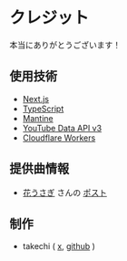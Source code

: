 # クレジット
本当にありがとうございます！

## 使用技術
- [Next.js](https://nextjs.org/)
- [TypeScript](https://www.typescriptlang.org/)
- [Mantine](https://mantine.dev/)
- [YouTube Data API v3](https://developers.google.com/youtube/v3)
- [Cloudflare Workers](https://www.cloudflare.com/ja-jp/developer-platform/products/workers/)

## 提供曲情報
- [花うさぎ](https://x.com/suyasuyanedoko) さんの [ポスト](https://x.com/suyasuyanedoko/status/1715827951680589880)

## 制作
- takechi ( [x](https://x.com/takechi_scratch), [github](https://github.com/takechi-scratch) )
